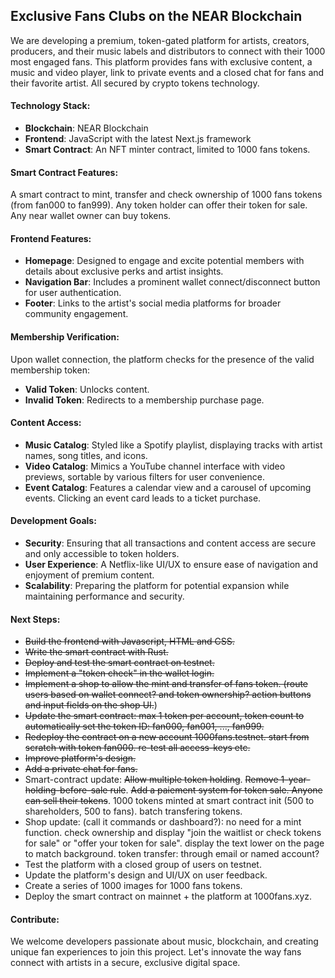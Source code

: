 ## Exclusive Fans Clubs on the NEAR Blockchain
We are developing a premium, token-gated platform for artists, creators, producers, and their music labels and distributors to connect with their 1000 most engaged fans. This platform provides fans with exclusive content, a music and video player, link to private events and a closed chat for fans and their favorite artist. All secured by crypto tokens technology.

#### Technology Stack:
- **Blockchain**: NEAR Blockchain
- **Frontend**: JavaScript with the latest Next.js framework
- **Smart Contract**: An NFT minter contract, limited to 1000 fans tokens.

#### Smart Contract Features: 
A smart contract to mint, transfer and check ownership of 1000 fans tokens (from fan000 to fan999). Any token holder can offer their token for sale. Any near wallet owner can buy tokens.

#### Frontend Features:
- **Homepage**: Designed to engage and excite potential members with details about exclusive perks and artist insights.
- **Navigation Bar**: Includes a prominent wallet connect/disconnect button for user authentication.
- **Footer**: Links to the artist's social media platforms for broader community engagement.

#### Membership Verification:
Upon wallet connection, the platform checks for the presence of the valid membership token:
- **Valid Token**: Unlocks content.
- **Invalid Token**: Redirects to a membership purchase page.

#### Content Access:
- **Music Catalog**: Styled like a Spotify playlist, displaying tracks with artist names, song titles, and icons.
- **Video Catalog**: Mimics a YouTube channel interface with video previews, sortable by various filters for user convenience.
- **Event Catalog**: Features a calendar view and a carousel of upcoming events. Clicking an event card leads to a ticket purchase.

#### Development Goals:
- **Security**: Ensuring that all transactions and content access are secure and only accessible to token holders.
- **User Experience**: A Netflix-like UI/UX to ensure ease of navigation and enjoyment of premium content.
- **Scalability**: Preparing the platform for potential expansion while maintaining performance and security.

#### Next Steps:
- ~~Build the frontend with Javascript, HTML and CSS.~~
- ~~Write the smart contract with Rust.~~
- ~~Deploy and test the smart contract on testnet.~~
- ~~Implement a "token check" in the wallet login.~~
- ~~Implement a shop to allow the mint and transfer of fans token. (route users based on wallet connect? and token ownership? action buttons and input fields on the shop UI.~~)
- ~~Update the smart contract: max 1 token per account, token count to automatically set the token ID: fan000, fan001, ..., fan999.~~ 
- ~~Redeploy the contract on a new account 1000fans.testnet. start from scratch with token fan000. re-test all access-keys etc.~~
- ~~Improve platform's design.~~
- ~~Add a private chat for fans.~~
- Smart-contract update:  ~~Allow multiple token holding~~. ~~Remove 1-year-holding-before-sale rule~~. ~~Add a paiement system for token sale. Anyone can sell their tokens~~. 1000 tokens minted at smart contract init (500 to shareholders, 500 to fans). batch transfering tokens.
- Shop update: (call it commands or dashboard?): no need for a mint function. check ownership and display "join the waitlist or check tokens for sale" or "offer your token for sale". display the text lower on the page to match background. token transfer: through email or named account?
- Test the platform with a closed group of users on testnet.
- Update the platform's design and UI/UX on user feedback.
- Create a series of 1000 images for 1000 fans tokens.
- Deploy the smart contract on mainnet + the platform at 1000fans.xyz.


#### Contribute:
We welcome developers passionate about music, blockchain, and creating unique fan experiences to join this project. Let's innovate the way fans connect with artists in a secure, exclusive digital space.
